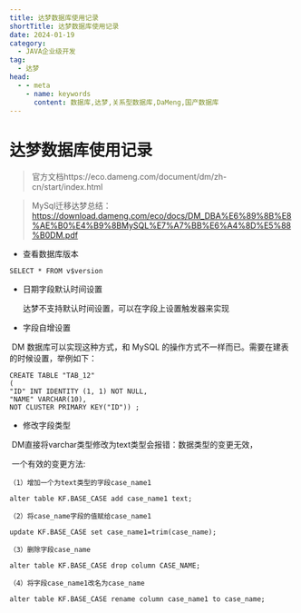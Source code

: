 ```yaml
---
title: 达梦数据库使用记录
shortTitle: 达梦数据库使用记录
date: 2024-01-19
category:
  - JAVA企业级开发
tag:
  - 达梦
head:
  - - meta
    - name: keywords
      content: 数据库,达梦,关系型数据库,DaMeng,国产数据库
---
```


# 达梦数据库使用记录

> 官方文档https://eco.dameng.com/document/dm/zh-cn/start/index.html

> MySql迁移达梦总结：https://download.dameng.com/eco/docs/DM_DBA%E6%89%8B%E8%AE%B0%E4%B9%8BMySQL%E7%A7%BB%E6%A4%8D%E5%88%B0DM.pdf   

- 查看数据库版本
```
SELECT * FROM v$version
```

- 日期字段默认时间设置

  达梦不支持默认时间设置，可以在字段上设置触发器来实现

- 字段自增设置

​    DM 数据库可以实现这种方式，和 MySQL 的操作方式不一样而已。需要在建表的时候设置，举例如下：

```
CREATE TABLE "TAB_12"
(
"ID" INT IDENTITY (1, 1) NOT NULL,
"NAME" VARCHAR(10),
NOT CLUSTER PRIMARY KEY("ID")) ;
```

- 修改字段类型

​    DM直接将varchar类型修改为text类型会报错：数据类型的变更无效，

​    一个有效的变更方法:  

```
（1）增加一个为text类型的字段case_name1

alter table KF.BASE_CASE add case_name1 text;

（2）将case_name字段的值赋给case_name1

update KF.BASE_CASE set case_name1=trim(case_name);

（3）删除字段case_name

alter table KF.BASE_CASE drop column CASE_NAME;

（4）将字段case_name1改名为case_name

alter table KF.BASE_CASE rename column case_name1 to case_name; 
```



